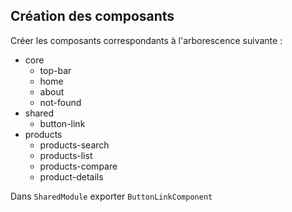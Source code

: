 ## Création des composants

Créer les composants correspondants à l'arborescence suivante :

- core
  - top-bar
  - home
  - about
  - not-found
- shared
  - button-link
- products
  - products-search
  - products-list
  - products-compare
  - product-details

Dans `SharedModule` exporter `ButtonLinkComponent`
